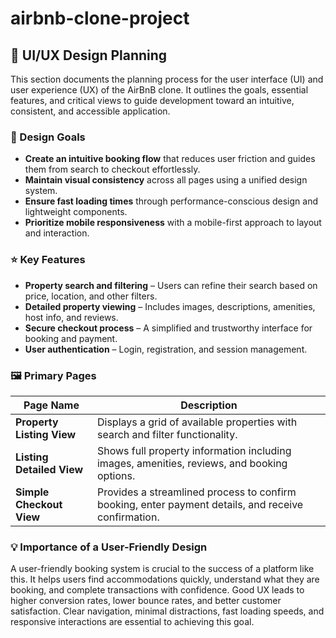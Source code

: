 # airbnb-clone-project

## 🎨 UI/UX Design Planning

This section documents the planning process for the user interface (UI) and user experience (UX) of the AirBnB clone. It outlines the goals, essential features, and critical views to guide development toward an intuitive, consistent, and accessible application.

### 🧭 Design Goals

- **Create an intuitive booking flow** that reduces user friction and guides them from search to checkout effortlessly.
- **Maintain visual consistency** across all pages using a unified design system.
- **Ensure fast loading times** through performance-conscious design and lightweight components.
- **Prioritize mobile responsiveness** with a mobile-first approach to layout and interaction.

### ⭐ Key Features

- **Property search and filtering** – Users can refine their search based on price, location, and other filters.
- **Detailed property viewing** – Includes images, descriptions, amenities, host info, and reviews.
- **Secure checkout process** – A simplified and trustworthy interface for booking and payment.
- **User authentication** – Login, registration, and session management.

### 🖼 Primary Pages

| Page Name                 | Description                                                                                         |
| ------------------------- | --------------------------------------------------------------------------------------------------- |
| **Property Listing View** | Displays a grid of available properties with search and filter functionality.                       |
| **Listing Detailed View** | Shows full property information including images, amenities, reviews, and booking options.          |
| **Simple Checkout View**  | Provides a streamlined process to confirm booking, enter payment details, and receive confirmation. |

### 💡 Importance of a User-Friendly Design

A user-friendly booking system is crucial to the success of a platform like this. It helps users find accommodations quickly, understand what they are booking, and complete transactions with confidence. Good UX leads to higher conversion rates, lower bounce rates, and better customer satisfaction. Clear navigation, minimal distractions, fast loading speeds, and responsive interactions are essential to achieving this goal.
